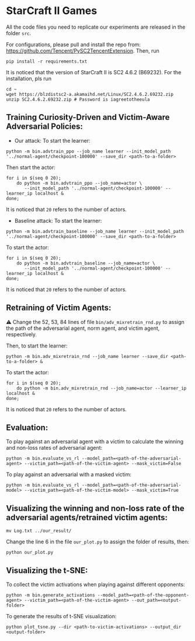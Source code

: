 # StarCraft II Games

All the code files you need to replicate our experiments are released in the folder ```src```.

For configurations, please pull and install the repo from: https://github.com/Tencent/PySC2TencentExtension. Then, run 
```
pip install -r requirements.txt
```
It is noticed that the version of StarCraft II is SC2 4.6.2 (B69232). For the installation, pls run
```
cd ~
wget https://blzdistsc2-a.akamaihd.net/Linux/SC2.4.6.2.69232.zip
unzip SC2.4.6.2.69232.zip # Password is iagreetotheeula
```

## Training Curiosity-Driven and Victim-Aware Adversarial Policies:

- Our attack: 
To start the learner:
```
python -m bin.advtrain_ppo --job_name learner --init_model_path '../normal-agent/checkpoint-100000' --save_dir <path-to-a-folder>
``` 

Then start the actor:
```
for i in $(seq 0 20); 
    do python -m bin.advtrain_ppo --job_name=actor \
       --init_model_path '../normal-agent/checkpoint-100000' --learner_ip localhost & 
done;
```
It is noticed that `20` refers to the number of actors.

- Baseline attack: 
To start the learner:
```
python -m bin.advtrain_baseline --job_name learner --init_model_path '../normal-agent/checkpoint-100000' --save_dir <path-to-a-folder>
```
To start the actor:
```
for i in $(seq 0 20); 
    do python -m bin.advtrain_baseline --job_name=actor \
       --init_model_path '../normal-agent/checkpoint-100000' --learner_ip localhost & 
done;
```
It is noticed that `20` refers to the number of actors.

## Retraining of Victim Agents:

⚠️ Change the 52, 53, 84 lines of file `bin/adv_mixretrain_rnd.py` to assign the path of the adversarial agent, norm agent, and victim agent, respectively. 

Then, to start the learner: 
```
python -m bin.adv_mixretrain_rnd --job_name learner --save_dir <path-to-a-folder> &
``` 

To start the actor:
```
for i in $(seq 0 20); 
    do python -m bin.adv_mixretrain_rnd --job_name=actor --learner_ip localhost & 
done;
```
It is noticed that `20` refers to the number of actors.

## Evaluation:
To play against an adversarial agent with a victim to calculate the winning and non-loss rates of adversarial agent:
```
python -m bin.evaluate_vs_rl --model_path=<path-of-the-adversarial-agent> --victim_path=<path-of-the-victim-agent> --mask_victim=False
```

To play against an adversarial with a masked victim:
```
python -m bin.evaluate_vs_rl --model_path=<path-of-the-adversarial-model> --victim_path=<path-of-the-victim-model> --mask_victim=True
``` 

## Visualizing the winning and non-loss rate of the adversarial agents/retrained victim agents:

```
mv Log.txt ../our_result/
```

Change the line 6 in the file `our_plot.py` to assign the folder of results, then: 
```
python our_plot.py
```

## Visualizing the t-SNE:
To collect the victim activations when playing against different opponents:
```
python -m bin.generate_activations --model_path=<path-of-the-opponent-agent> --victim_path=<path-of-the-victim-agent> --out_path=<output-folder>
```

To generate the results of t-SNE visualization:
```
python plot_tsne.py --dir <path-to-victim-activations> --output_dir <output-folder>
```
